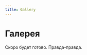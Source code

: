 ```yaml
---
title: Gallery
---
```


<div class="col-md-12">
  <h1>Галерея</h1>
  <div class="hr"></div>
  <div class="text-center">Скоро будет готово. Правда-правда.</div>
</div>